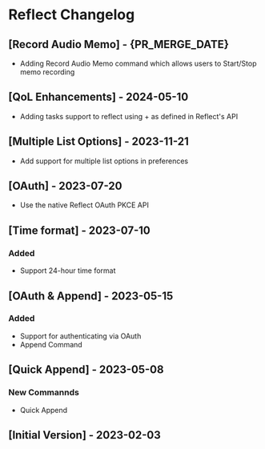 # Reflect Changelog

## [Record Audio Memo] - {PR_MERGE_DATE}

- Adding Record Audio Memo command which allows users to Start/Stop memo recording

## [QoL Enhancements] - 2024-05-10

- Adding tasks support to reflect using + as defined in Reflect's API

## [Multiple List Options] - 2023-11-21

- Add support for multiple list options in preferences

## [OAuth] - 2023-07-20

- Use the native Reflect OAuth PKCE API

## [Time format] - 2023-07-10

### Added

- Support 24-hour time format

## [OAuth & Append] - 2023-05-15

### Added

- Support for authenticating via OAuth
- Append Command

## [Quick Append] - 2023-05-08

### New Commannds

- Quick Append

## [Initial Version] - 2023-02-03
